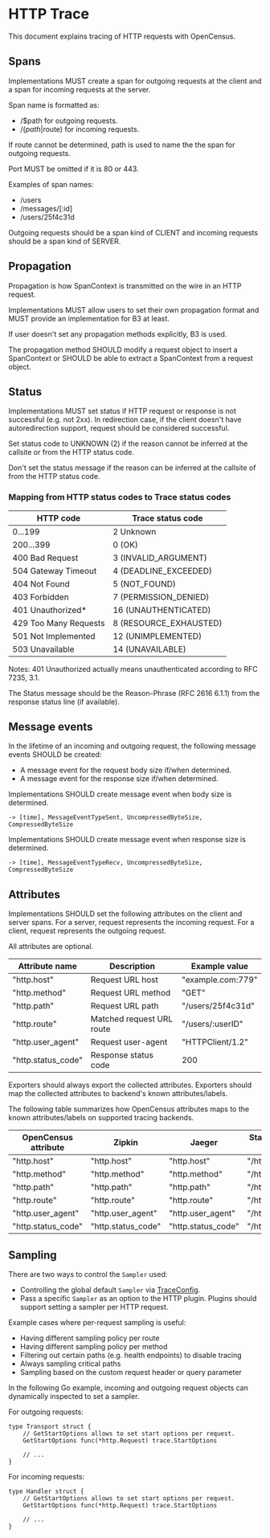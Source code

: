 # HTTP Trace

This document explains tracing of HTTP requests with OpenCensus.

## Spans

Implementations MUST create a span for outgoing requests at the client and a span for incoming 
requests at the server.

Span name is formatted as:

* /$path for outgoing requests.
* /($path|$route) for incoming requests.

If route cannot be determined, path is used to name the the span for outgoing requests.

Port MUST be omitted if it is 80 or 443.

Examples of span names:

* /users
* /messages/[:id]
* /users/25f4c31d

Outgoing requests should be a span kind of CLIENT and
incoming requests should be a span kind of SERVER.

## Propagation

Propagation is how SpanContext is transmitted on the wire in an HTTP request.

Implementations MUST allow users to set their own propagation format and MUST provide an 
implementation for B3 at least.

If user doesn't set any propagation methods explicitly, B3 is used.

The propagation method SHOULD modify a request object to insert a SpanContext or SHOULD be able 
to extract a SpanContext from a request object.

## Status

Implementations MUST set status if HTTP request or response is not successful (e.g. not 2xx). In 
redirection case, if the client doesn't have autoredirection support, request should be 
considered successful.

Set status code to UNKNOWN (2) if the reason cannot be inferred at the callsite or from the HTTP 
status code.

Don't set the status message if the reason can be inferred at the callsite of from the HTTP 
status code.

### Mapping from HTTP status codes to Trace status codes

| HTTP code             | Trace status code      |
|-----------------------|------------------------|
| 0...199               | 2 Unknown              |
| 200...399             | 0 (OK)                 |
| 400 Bad Request       | 3 (INVALID_ARGUMENT)   |
| 504 Gateway Timeout   | 4 (DEADLINE_EXCEEDED)  |
| 404 Not Found         | 5 (NOT_FOUND)          |
| 403 Forbidden         | 7 (PERMISSION_DENIED)  |
| 401 Unauthorized*     | 16 (UNAUTHENTICATED)   |
| 429 Too Many Requests | 8 (RESOURCE_EXHAUSTED) |
| 501 Not Implemented   | 12 (UNIMPLEMENTED)     |
| 503 Unavailable       | 14 (UNAVAILABLE)       |

Notes: 401 Unauthorized actually means unauthenticated according to RFC 7235, 3.1.

The Status message should be the Reason-Phrase (RFC 2616 6.1.1) from the response status line (if available).

## Message events

In the lifetime of an incoming and outgoing request, the following message events SHOULD be created:

* A message event for the request body size if/when determined.
* A message event for the response size if/when determined.

Implementations SHOULD create message event when body size is determined.

```
-> [time], MessageEventTypeSent, UncompressedByteSize, CompressedByteSize
```

Implementations SHOULD create message event when response size is determined.

```
-> [time], MessageEventTypeRecv, UncompressedByteSize, CompressedByteSize
```

## Attributes

Implementations SHOULD set the following attributes on the client and server spans. For a server,
 request represents the incoming request. For a client, request represents the outgoing request.

All attributes are optional.

| Attribute name            | Description                 | Example value                   |
|---------------------------|-----------------------------|---------------------------------|
| "http.host"               | Request URL host            | "example.com:779"               |
| "http.method"             | Request URL method          | "GET"                           |
| "http.path"               | Request URL path            | "/users/25f4c31d"               |
| "http.route"              | Matched request URL route   | "/users/:userID"                |
| "http.user_agent"         | Request user-agent          | "HTTPClient/1.2"                |
| "http.status_code"        | Response status code        | 200                             |

Exporters should always export the collected attributes. Exporters should map the collected 
attributes to backend's known attributes/labels.

The following table summarizes how OpenCensus attributes maps to the
known attributes/labels on supported tracing backends.

| OpenCensus attribute      | Zipkin             | Jaeger             | Stackdriver Trace label   |
|---------------------------|--------------------|--------------------|---------------------------|
| "http.host"               | "http.host"        | "http.host"        | "/http/host"              |
| "http.method"             | "http.method"      | "http.method"      | "/http/method"            |
| "http.path"               | "http.path"        | "http.path"        | "/http/path"              |
| "http.route"              | "http.route"       | "http.route"       | "/http/route"             |
| "http.user_agent"         | "http.user_agent"  | "http.user_agent"  | "/http/user_agent"        |
| "http.status_code"        | "http.status_code" | "http.status_code" | "/http/status_code"       |

## Sampling

There are two ways to control the `Sampler` used:
* Controlling the global default `Sampler` via [TraceConfig](https://github.com/census-instrumentation/opencensus-specs/blob/master/trace/TraceConfig.md).
* Pass a specific `Sampler` as an option to the HTTP plugin. Plugins should support setting
a sampler per HTTP request.

Example cases where per-request sampling is useful:

- Having different sampling policy per route
- Having different sampling policy per method
- Filtering out certain paths (e.g. health endpoints) to disable tracing
- Always sampling critical paths
- Sampling based on the custom request header or query parameter

In the following Go example, incoming and outgoing request objects can
dynamically inspected to set a sampler.

For outgoing requests:

```
type Transport struct {
 	// GetStartOptions allows to set start options per request.
	GetStartOptions func(*http.Request) trace.StartOptions

    // ...
}
```

For incoming requests:

```
type Handler struct {
 	// GetStartOptions allows to set start options per request.
	GetStartOptions func(*http.Request) trace.StartOptions

    // ...
}
```
